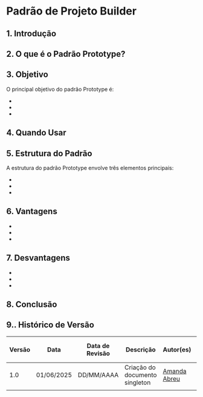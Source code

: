 # Padrão de Projeto Builder

## 1.  Introdução



## 2. O que é o Padrão Prototype?


## 3. Objetivo

O principal objetivo do padrão Prototype é:

- 
- 
- 

## 4. Quando Usar


## 5. Estrutura do Padrão

A estrutura do padrão Prototype envolve três elementos principais:

- 
- 
- 

## 6. Vantagens

- 
- 
- 

## 7. Desvantagens

- 
- 
- 

## 8. Conclusão



## 9.. Histórico de Versão

| Versão | Data       | Data de Revisão          | Descrição            | Autor(es)                       | Revisor(es)                       | Detalhes da revisão        |
| ------ | ---------- | ------------------------ | -------------------- | ------------------------------- | --------------------------------- | -------------------------- |
| 1.0    | 01/06/2025 | DD/MM/AAAA               | Criação do documento singleton| [Amanda Abreu](https://github.com/Amandaaaaabreu) | [Arthur Rodrigues](https://github.com/arthurrsousa)||
|    |  |              |  |  | |  |
